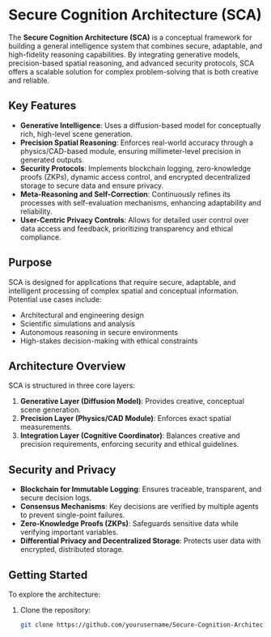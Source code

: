 # Secure Cognition Architecture (SCA)

The **Secure Cognition Architecture (SCA)** is a conceptual framework for building a general intelligence system that combines secure, adaptable, and high-fidelity reasoning capabilities. By integrating generative models, precision-based spatial reasoning, and advanced security protocols, SCA offers a scalable solution for complex problem-solving that is both creative and reliable.

## Key Features

- **Generative Intelligence**: Uses a diffusion-based model for conceptually rich, high-level scene generation.
- **Precision Spatial Reasoning**: Enforces real-world accuracy through a physics/CAD-based module, ensuring millimeter-level precision in generated outputs.
- **Security Protocols**: Implements blockchain logging, zero-knowledge proofs (ZKPs), dynamic access control, and encrypted decentralized storage to secure data and ensure privacy.
- **Meta-Reasoning and Self-Correction**: Continuously refines its processes with self-evaluation mechanisms, enhancing adaptability and reliability.
- **User-Centric Privacy Controls**: Allows for detailed user control over data access and feedback, prioritizing transparency and ethical compliance.

## Purpose

SCA is designed for applications that require secure, adaptable, and intelligent processing of complex spatial and conceptual information. Potential use cases include:

- Architectural and engineering design
- Scientific simulations and analysis
- Autonomous reasoning in secure environments
- High-stakes decision-making with ethical constraints

## Architecture Overview

SCA is structured in three core layers:

1. **Generative Layer (Diffusion Model)**: Provides creative, conceptual scene generation.
2. **Precision Layer (Physics/CAD Module)**: Enforces exact spatial measurements.
3. **Integration Layer (Cognitive Coordinator)**: Balances creative and precision requirements, enforcing security and ethical guidelines.

## Security and Privacy

- **Blockchain for Immutable Logging**: Ensures traceable, transparent, and secure decision logs.
- **Consensus Mechanisms**: Key decisions are verified by multiple agents to prevent single-point failures.
- **Zero-Knowledge Proofs (ZKPs)**: Safeguards sensitive data while verifying important variables.
- **Differential Privacy and Decentralized Storage**: Protects user data with encrypted, distributed storage.

## Getting Started

To explore the architecture:

1. Clone the repository:
   ```bash
   git clone https://github.com/yourusername/Secure-Cognition-Architecture.git
